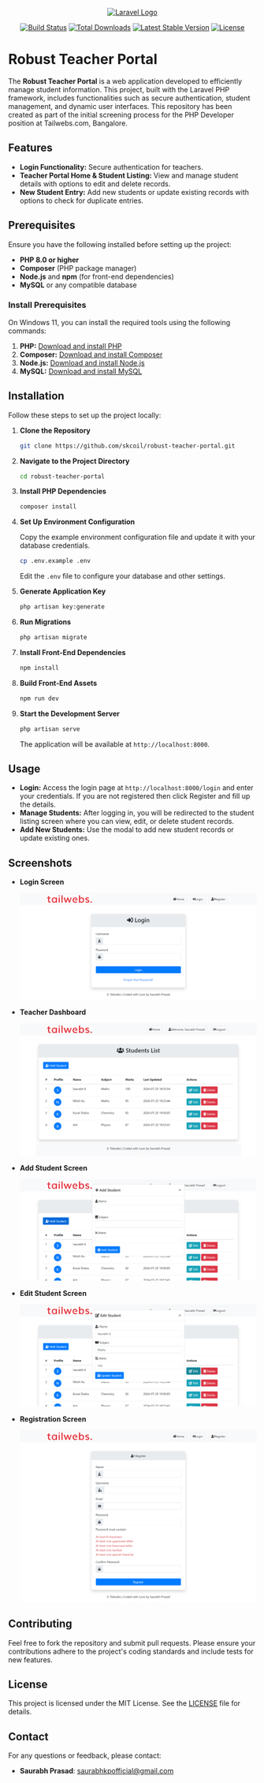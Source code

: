 <p align="center"><a href="https://laravel.com" target="_blank"><img src="https://raw.githubusercontent.com/laravel/art/master/logo-lockup/5%20SVG/2%20CMYK/1%20Full%20Color/laravel-logolockup-cmyk-red.svg" width="400" alt="Laravel Logo"></a></p>

<p align="center">
<a href="https://github.com/laravel/framework/actions"><img src="https://github.com/laravel/framework/workflows/tests/badge.svg" alt="Build Status"></a>
<a href="https://packagist.org/packages/laravel/framework"><img src="https://img.shields.io/packagist/dt/laravel/framework" alt="Total Downloads"></a>
<a href="https://packagist.org/packages/laravel/framework"><img src="https://img.shields.io/packagist/v/laravel/framework" alt="Latest Stable Version"></a>
<a href="https://packagist.org/packages/laravel/framework"><img src="https://img.shields.io/packagist/l/laravel/framework" alt="License"></a>
</p>

# Robust Teacher Portal

The **Robust Teacher Portal** is a web application developed to efficiently manage student information. This project, built with the Laravel PHP framework, includes functionalities such as secure authentication, student management, and dynamic user interfaces. This repository has been created as part of the initial screening process for the PHP Developer position at Tailwebs.com, Bangalore.

## Features

- **Login Functionality:** Secure authentication for teachers.
- **Teacher Portal Home & Student Listing:** View and manage student details with options to edit and delete records.
- **New Student Entry:** Add new students or update existing records with options to check for duplicate entries.

## Prerequisites

Ensure you have the following installed before setting up the project:

- **PHP 8.0 or higher**
- **Composer** (PHP package manager)
- **Node.js** and **npm** (for front-end dependencies)
- **MySQL** or any compatible database

### Install Prerequisites

On Windows 11, you can install the required tools using the following commands:

1. **PHP:** [Download and install PHP](https://windows.php.net/download/)
2. **Composer:** [Download and install Composer](https://getcomposer.org/download/)
3. **Node.js:** [Download and install Node.js](https://nodejs.org/)
4. **MySQL:** [Download and install MySQL](https://dev.mysql.com/downloads/)

## Installation

Follow these steps to set up the project locally:

1. **Clone the Repository**

   ```bash
   git clone https://github.com/skcoil/robust-teacher-portal.git
   ```

2. **Navigate to the Project Directory**

   ```bash
   cd robust-teacher-portal
   ```

3. **Install PHP Dependencies**

   ```bash
   composer install
   ```

4. **Set Up Environment Configuration**

   Copy the example environment configuration file and update it with your database credentials.

   ```bash
   cp .env.example .env
   ```

   Edit the `.env` file to configure your database and other settings.

5. **Generate Application Key**

   ```bash
   php artisan key:generate
   ```

6. **Run Migrations**

   ```bash
   php artisan migrate
   ```

7. **Install Front-End Dependencies**

   ```bash
   npm install
   ```

8. **Build Front-End Assets**

   ```bash
   npm run dev
   ```

9. **Start the Development Server**

   ```bash
   php artisan serve
   ```

   The application will be available at `http://localhost:8000`.

## Usage

- **Login:** Access the login page at `http://localhost:8000/login` and enter your credentials. If you are not registered then click Register and fill up the details.
- **Manage Students:** After logging in, you will be redirected to the student listing screen where you can view, edit, or delete student records.
- **Add New Students:** Use the modal to add new student records or update existing ones.

## Screenshots

- **Login Screen**

  ![Login Screen](public/images/loginscreen.png)

- **Teacher Dashboard**

  ![Teacher Dashboard](public/images/teacherdashboardscreen.png)

- **Add Student Screen**

  ![Add Student Screen](public/images/addstudentscreen.png)

- **Edit Student Screen**

  ![Edit Student Screen](public/images/editstudentscreen.png)

- **Registration Screen**

  ![Registration Screen](public/images/registerscreen.png)

## Contributing

Feel free to fork the repository and submit pull requests. Please ensure your contributions adhere to the project's coding standards and include tests for new features.

## License

This project is licensed under the MIT License. See the [LICENSE](LICENSE) file for details.

## Contact

For any questions or feedback, please contact:

- **Saurabh Prasad**: saurabhkpofficial@gmail.com
